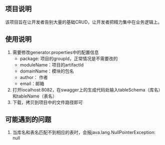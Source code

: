 ## 项目说明
该项目旨在让开发者告别大量的基础CRUD，让开发者把精力集中在业务逻辑上。

## 使用说明
1. 需要修改generator.properties中的配置信息
    + package: 项目的groupId，正常情况是不需要改的
    + moduleName：项目的artifactId
    + domainName：模块的包名
    + author： 作者
    + email：邮箱 
2. 打开localhost:8082，在swagger上的生成代码处输入tableSchema（库名）和tableName（表名）
3. 下载，拷贝到项目中的文件路径即可

## 可能遇到的问题
1. 当库名和表名匹配不到相应的表时，会报java.lang.NullPointerException: null
